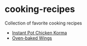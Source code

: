 # cooking-recipes
Collection of favorite cooking recipes

* [Instant Pot Chicken Korma](instant-pot-chicken-korma/instant-pot-chicken-korma.md)
* [Oven-baked Wings](oven-baked-wings/oven-baked-wings.md)
